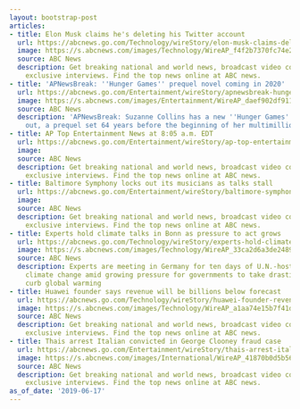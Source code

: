 ```yaml
---
layout: bootstrap-post
articles:
- title: Elon Musk claims he's deleting his Twitter account
  url: https://abcnews.go.com/Technology/wireStory/elon-musk-claims-deleting-twitter-account-63758557
  image: https://s.abcnews.com/images/Technology/WireAP_f4f2b7370fc74e2f93fc31de42f1d30d_16x9_992.jpg
  source: ABC News
  description: Get breaking national and world news, broadcast video coverage, and
    exclusive interviews. Find the top news online at ABC news.
- title: 'APNewsBreak: ''Hunger Games'' prequel novel coming in 2020'
  url: https://abcnews.go.com/Entertainment/wireStory/apnewsbreak-hunger-games-prequel-coming-2020-63758208
  image: https://s.abcnews.com/images/Entertainment/WireAP_daef902df9114b02b387aa0605b99de6_16x9_992.jpg
  source: ABC News
  description: 'APNewsBreak: Suzanne Collins has a new ''Hunger Games'' novel coming
    out, a prequel set 64 years before the beginning of her multimillion-selling trilogy'
- title: AP Top Entertainment News at 8:05 a.m. EDT
  url: https://abcnews.go.com/Entertainment/wireStory/ap-top-entertainment-news-339-edt-63755911
  image: 
  source: ABC News
  description: Get breaking national and world news, broadcast video coverage, and
    exclusive interviews. Find the top news online at ABC news.
- title: Baltimore Symphony locks out its musicians as talks stall
  url: https://abcnews.go.com/Entertainment/wireStory/baltimore-symphony-locks-musicians-talks-stall-63756555
  image: 
  source: ABC News
  description: Get breaking national and world news, broadcast video coverage, and
    exclusive interviews. Find the top news online at ABC news.
- title: Experts hold climate talks in Bonn as pressure to act grows
  url: https://abcnews.go.com/Technology/wireStory/experts-hold-climate-talks-bonn-pressure-act-grows-63756899
  image: https://s.abcnews.com/images/Technology/WireAP_33ca2d6a3de24899a1b97981a9ffd45e_16x9_992.jpg
  source: ABC News
  description: Experts are meeting in Germany for ten days of U.N.-hosted talks on
    climate change amid growing pressure for governments to take drastic action to
    curb global warming
- title: Huawei founder says revenue will be billions below forecast
  url: https://abcnews.go.com/Technology/wireStory/huawei-founder-revenue-billions-forecast-63755622
  image: https://s.abcnews.com/images/Technology/WireAP_a1aa74e15b7f41d7a61e000bc18fc9c3_16x9_992.jpg
  source: ABC News
  description: Get breaking national and world news, broadcast video coverage, and
    exclusive interviews. Find the top news online at ABC news.
- title: Thais arrest Italian convicted in George Clooney fraud case
  url: https://abcnews.go.com/Entertainment/wireStory/thais-arrest-italian-convicted-george-clooney-fraud-case-63755910
  image: https://s.abcnews.com/images/International/WireAP_41870b0d5b564cf4b16dce4c197bd36f_16x9_992.jpg
  source: ABC News
  description: Get breaking national and world news, broadcast video coverage, and
    exclusive interviews. Find the top news online at ABC news.
as_of_date: '2019-06-17'
---
```


